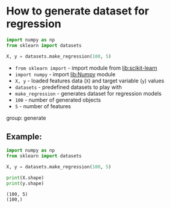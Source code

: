# How to generate dataset for regression

```python
import numpy as np
from sklearn import datasets

X, y = datasets.make_regression(100, 5)

```

- `from sklearn import` - import module from [lib:scikit-learn](https://onelinerhub.com/python-scikit-learn/how-to-install-scikit-learn-using-pip)
- `import numpy` - import [lib:Numpy](https://onelinerhub.com/python-numpy/how-to-install-python-numpy-lib) module
- `X, y` - loaded features data (`X`) and target variable (`y`) values
- `datasets` - predefined datasets to play with
- `make_regression` - generates dataset for regression models
- `100` - number of generated objects
- `5` - number of features

group: generate

## Example: 
```python
import numpy as np
from sklearn import datasets

X, y = datasets.make_regression(100, 5)

print(X.shape)
print(y.shape)
```
```
(100, 5)
(100,)

```

